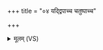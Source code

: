 +++
title = "०४ यद्द्विपाच्च चतुष्पाच्च"

+++
<details><summary>मूलम् (VS)</summary>

यद्द्वि॒पाच्च॒ चतु॑ष्पाच्च॒ यान्यन्ना॑नि॒ ये रसाः॑।  
गृ॒ह्णे॒३॒॑हं त्वे॑षां भू॒मानं॒ बिभ्र॒दौदु॑म्बरं म॒णिम् ॥
</details>